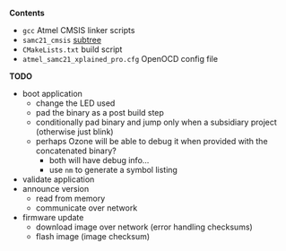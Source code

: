 **Contents**

* `gcc` Atmel CMSIS linker scripts
* `samc21_cmsis` [subtree](https://github.com/benjaminjnoack/samc21_cmsis)
* `CMakeLists.txt` build script
* `atmel_samc21_xplained_pro.cfg` OpenOCD config file


**TODO**

* boot application
    * change the LED used
    * pad the binary as a post build step
    * conditionally pad binary and jump only when a subsidiary project (otherwise just blink)
    * perhaps Ozone will be able to debug it when provided with the concatenated binary?
        * both will have debug info...
        * use `nm` to generate a symbol listing
* validate application
* announce version
    * read from memory
    * communicate over network
* firmware update
    * download image over network (error handling checksums)
    * flash image (image checksum)
    
